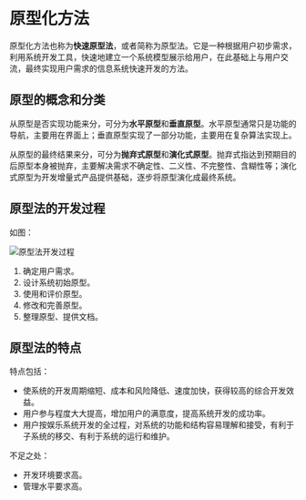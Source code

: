 # 原型化方法

原型化方法也称为**快速原型法**，或者简称为原型法。它是一种根据用户初步需求，利用系统开发工具，快速地建立一个系统模型展示给用户，在此基础上与用户交流，最终实现用户需求的信息系统快速开发的方法。

## 原型的概念和分类

从原型是否实现功能来分，可分为**水平原型**和**垂直原型**。水平原型通常只是功能的导航，主要用在界面上；垂直原型实现了一部分功能，主要用在复杂算法实现上。

从原型的最终结果来分，可分为**抛弃式原型**和**演化式原型**。抛弃式指达到预期目的后原型本身被抛弃，主要解决需求不确定性、二义性、不完整性、含糊性等；演化式原型为开发增量式产品提供基础，逐步将原型演化成最终系统。

## 原型法的开发过程

如图：

![原型法开发过程](https://tva1.sinaimg.cn/large/006tNbRwgy1g9hm8xm9i2j3082070mx3.jpg)

1. 确定用户需求。
2. 设计系统初始原型。
3. 使用和评价原型。
4. 修改和完善原型。
5. 整理原型、提供文档。

## 原型法的特点

特点包括：

* 使系统的开发周期缩短、成本和风险降低、速度加快，获得较高的综合开发效益。
* 用户参与程度大大提高，增加用户的满意度，提高系统开发的成功率。
* 用户按娱乐系统开发的全过程，对系统的功能和结构容易理解和接受，有利于子系统的移交、有利于系统的运行和维护。

不足之处：

* 开发环境要求高。
* 管理水平要求高。